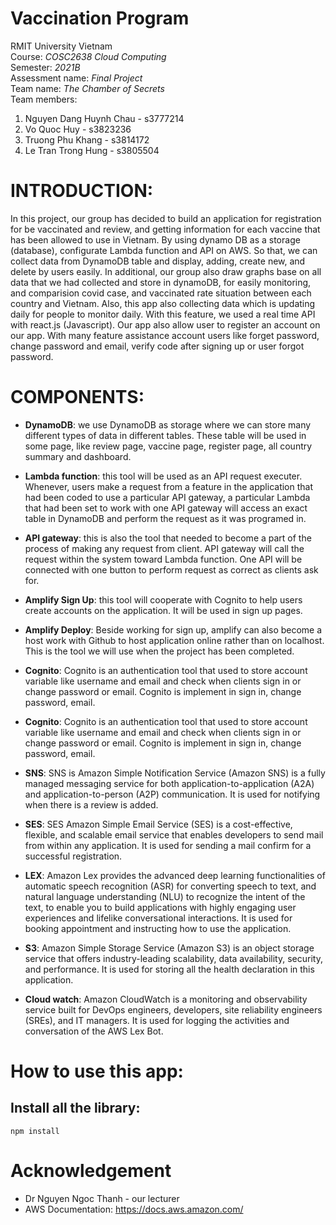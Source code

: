# Vaccination Program
RMIT University Vietnam \
Course: 	*COSC2638  Cloud Computing* \
Semester: *2021B* \
Assessment name: *Final Project* \
Team name: *The Chamber of Secrets* \
Team members: 
1. Nguyen Dang Huynh Chau - s3777214
2. Vo Quoc Huy - s3823236
3. Truong Phu Khang - s3814172
4. Le Tran Trong Hung - s3805504

# INTRODUCTION:
In this project, our group has decided to build an application for registration for be vaccinated and review, and getting information for each vaccine that has been allowed to use in Vietnam. By using dynamo DB as a storage (database), configurate Lambda function and API on AWS. So that, we can collect data from DynamoDB table and display, adding, create new, and delete by users easily. In additional, our group also draw graphs base on all data that we had collected and store in dynamoDB, for easily monitoring, and comparision covid case, and vaccinated rate situation between each country and Vietnam. Also, this app also collecting data which is updating daily for people to monitor daily. With this feature, we used a real time API with react.js (Javascript). Our app also allow user to register an account on our app. With many feature assistance account users like forget password, change password and email, verify code after signing up or user forgot password.

# COMPONENTS:
* **DynamoDB**: we use DynamoDB as storage where we can store many different types of data in different tables. These table will be used in some page, like review page, vaccine page, register page, all country summary and dashboard.
* **Lambda function**: this tool will be used as an API request executer. Whenever, users make a request from a feature in the application that had been coded to use a particular API gateway, a particular Lambda that had been set to work with one API gateway will access an exact table in DynamoDB and perform the request as it was programed in.

* **API gateway**: this is also the tool that needed to become a part of the process of making any request from client. API gateway will call the request within the system toward Lambda function. One API will be connected with one button to perform request as correct as clients ask for.
* **Amplify Sign Up**: this tool will cooperate with Cognito to help users create accounts on the application. It will be used in sign up pages.
* **Amplify Deploy**: Beside working for sign up, amplify can also become a host work with Github to host application online rather than on localhost. This is the tool we will use when the project has been completed. 
* **Cognito**: Cognito is an authentication tool that used to store account variable like username and email and check when clients sign in or change password or email. Cognito is implement in sign in, change password, email.
* **Cognito**: Cognito is an authentication tool that used to store account variable like username and email and check when clients sign in or change password or email. Cognito is implement in sign in, change password, email.
* **SNS**: SNS is Amazon Simple Notification Service (Amazon SNS) is a fully managed messaging service for both application-to-application (A2A) and application-to-person (A2P) communication. It is used for notifying when there is a review is added.
* **SES**: SES Amazon Simple Email Service (SES) is a cost-effective, flexible, and scalable email service that enables developers to send mail from within any application. It is used for sending a mail confirm for a successful registration.
* **LEX**: Amazon Lex provides the advanced deep learning functionalities of automatic speech recognition (ASR) for converting speech to text, and natural language understanding (NLU) to recognize the intent of the text, to enable you to build applications with highly engaging user experiences and lifelike conversational interactions. It is used for booking appointment and instructing how to use the application.
* **S3**: Amazon Simple Storage Service (Amazon S3) is an object storage service that offers industry-leading scalability, data availability, security, and performance. It is used for storing all the health declaration in this application.
* **Cloud watch**: Amazon CloudWatch is a monitoring and observability service built for DevOps engineers, developers, site reliability engineers (SREs), and IT managers. It is used for logging the activities and conversation of the AWS Lex Bot.

# How to use this app:
## Install all the library:
```
npm install
```

# Acknowledgement
* Dr Nguyen Ngoc Thanh - our lecturer
* AWS Documentation: https://docs.aws.amazon.com/
